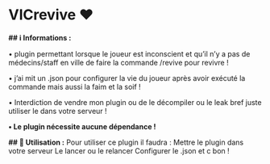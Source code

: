 # VICrevive :heart:

__## :information_source: Informations  :__

• plugin permettant lorsque le joueur est inconscient et qu’il n’y a pas de médecins/staff en ville de faire la commande /revive pour revivre !

• j’ai mit un .json pour configurer la vie du joueur après avoir exécuté la commande mais aussi la faim et la soif !

•  Interdiction de vendre mon plugin ou de le décompiler ou le leak bref juste utiliser le dans votre serveur !
 
**• Le plugin nécessite aucune dépendance !**

__## :hammer: Utilisation :__
Pour utiliser ce plugin il faudra :
Mettre le plugin dans votre serveur
Le lancer ou le relancer
Configurer le .json et c bon !
